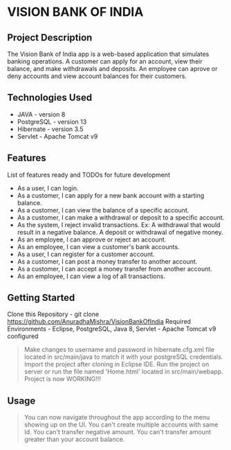 # VISION BANK OF INDIA

## Project Description

The Vision Bank of India app is a web-based application that simulates banking operations. A customer can apply for an account, view their balance, and make withdrawals and deposits. An employee can aprove or deny accounts and view account balances for their customers.

## Technologies Used

* JAVA - version 8
* PostgreSQL - version 13
* Hibernate - version 3.5
* Servlet - Apache Tomcat v9

## Features

List of features ready and TODOs for future development
* As a user, I can login. 
* As a customer, I can apply for a new bank account with a starting balance. 
* As a customer, I can view the balance of a specific account.
* As a customer, I can make a withdrawal or deposit to a specific account. 
* As the system, I reject invalid transactions.  Ex: A withdrawal that would result in a negative balance. A deposit or withdrawal of negative money. 
* As an employee, I can approve or reject an account. 
* As an employee, I can view a customer's bank accounts. 
* As a user, I can register for a customer account. 
* As a customer, I can post a money transfer to another account. 
* As a customer, I can accept a money transfer from another account. 
* As an employee, I can view a log of all transactions.

## Getting Started
  
Clone this Repository - git clone https://github.com/AnuradhaMishra/VisionBankOfIndia
Required Environments - Eclipse, PostgreSQL, Java 8, Servlet - Apache Tomcat v9 configured

> Make changes to username and password in hibernate.cfg.xml file located in src/main/java to match it with your postgreSQL credentials.
> Import the project after cloning in Eclipse IDE.
> Run the project on server or run the file named 'Home.html' located in src/main/webapp.
> Project is now WORKING!!!


## Usage

> You can now navigate throughout the app according to the menu showing up on the UI.
> You can't create multiple accounts with same Id.
> You can't transfer negative amount.
> You can't transfer amount greater than your account balance.

